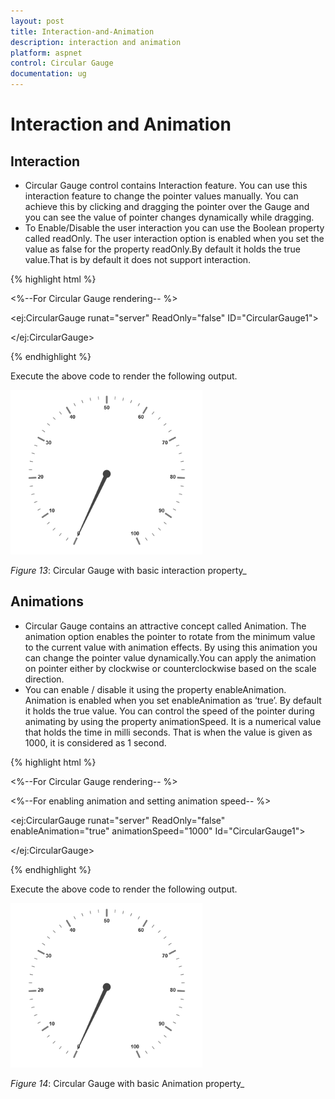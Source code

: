 ```yaml
---
layout: post
title: Interaction-and-Animation
description: interaction and animation
platform: aspnet
control: Circular Gauge
documentation: ug
---
```


# Interaction and Animation

## Interaction

* Circular Gauge control contains Interaction feature. You can use this interaction feature to change the pointer values manually. You can achieve this by clicking and dragging the pointer over the Gauge and you can see the value of pointer changes dynamically while dragging.
* To Enable/Disable the user interaction you can use the Boolean property called readOnly. The user interaction option is enabled when you set the value as false for the property readOnly.By default it holds the true value.That is by default it does not support interaction. 


{% highlight html %}


<%--For Circular Gauge rendering-- %>

<ej:CircularGauge runat="server" ReadOnly="false" ID="CircularGauge1">

</ej:CircularGauge>

{% endhighlight %}

Execute the above code to render the following output.


 ![](Interaction-and-Animation_images/Interaction-and-Animation_img1.png)



 _Figure_ _13_: Circular Gauge with basic interaction property_

## Animations

* Circular Gauge contains an attractive concept called Animation. The animation option enables the pointer to rotate from the minimum value to the current value with animation effects. By using this animation you can change the pointer value dynamically.You can apply the animation on pointer either by clockwise or counterclockwise based on the scale direction. 
* You can enable / disable it using the property enableAnimation. Animation is enabled when you set enableAnimation as ‘true’. By default it holds the true value. You can control the speed of the pointer during animating by using the property animationSpeed. It is a numerical value that holds the time in milli seconds. That is when the value is given as 1000, it is considered as 1 second.

{% highlight html %}


<%--For Circular Gauge rendering-- %>

<%--For enabling animation and setting animation speed-- %>

<ej:CircularGauge runat="server" ReadOnly="false" enableAnimation="true"  animationSpeed="1000" Id="CircularGauge1">

</ej:CircularGauge>

{% endhighlight %}


Execute the above code to render the following output.



 ![](Interaction-and-Animation_images/Interaction-and-Animation_img2.png)

_Figure_ _14_: Circular Gauge with basic Animation property_

